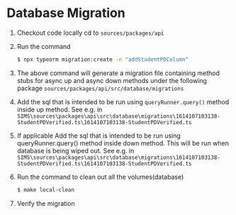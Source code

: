 # Database Migration

1. Checkout code locally cd to `sources/packages/api`

2. Run the command
   ```bash
   $ npx typeorm migration:create -n "addStudentPDColumn"
   ```
3. The above command will generate a migration file containing method stubs for async up and async down methods under the following package
   `sources/packages/api/src/database/migrations`

4. Add the sql that is intended to be run using
   `queryRunner.query()` method inside up method.
   See e.g. in `SIMS\sources\packages\api\src\database\migrations\1614107103138-StudentPDVerified.ts\1614107103138-StudentPDVerified.ts`

5. If applicable Add the sql that is intended to be run using
   queryRunner.query() method inside down method. This will be run when database is being wiped out.
   See e.g. in `SIMS\sources\packages\api\src\database\migrations\1614107103138-StudentPDVerified.ts\1614107103138-StudentPDVerified.ts`

6. Run the command to clean out all the volumes(database)

   ```bash
   $ make local-clean
   ```

7. Verify the migration
